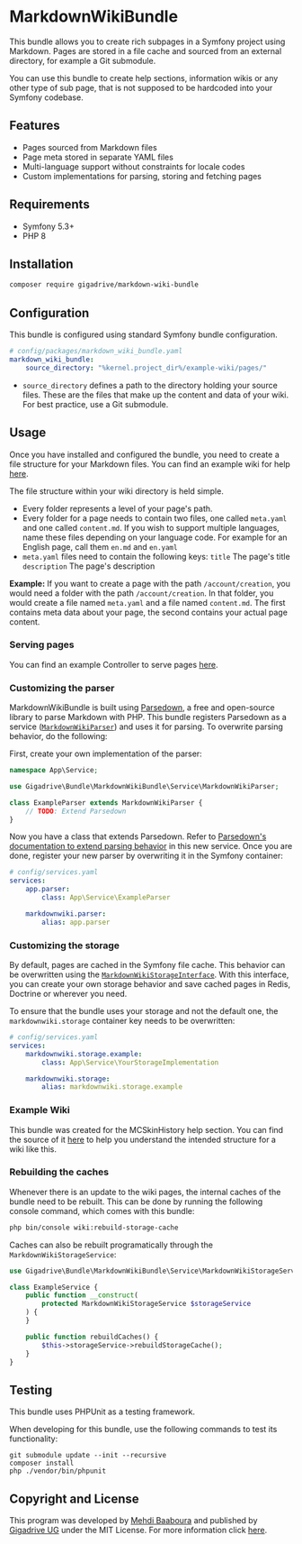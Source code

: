 # MarkdownWikiBundle

This bundle allows you to create rich subpages in a Symfony project using Markdown. Pages are stored in a file cache and sourced from an external directory, for example a Git submodule.

You can use this bundle to create help sections, information wikis or any other type of sub page, that is not supposed to be hardcoded into your Symfony codebase.

## Features

* Pages sourced from Markdown files
* Page meta stored in separate YAML files
* Multi-language support without constraints for locale codes
* Custom implementations for parsing, storing and fetching pages

## Requirements

* Symfony 5.3+
* PHP 8

## Installation

```bash
composer require gigadrive/markdown-wiki-bundle
```

## Configuration

This bundle is configured using standard Symfony bundle configuration.

```yaml
# config/packages/markdown_wiki_bundle.yaml
markdown_wiki_bundle:
    source_directory: "%kernel.project_dir%/example-wiki/pages/"
```

* `source_directory` defines a path to the directory holding your source files. These are the files that make up the content and data of your wiki. For best practice, use a Git submodule.

## Usage

Once you have installed and configured the bundle, you need to create a file structure for your Markdown files. You can find an example wiki for help [here](https://github.com/Gigadrive/mcskinhistory-wiki).

The file structure within your wiki directory is held simple.

* Every folder represents a level of your page's path.
* Every folder for a page needs to contain two files, one called `meta.yaml` and one called `content.md`. If you wish to support multiple languages, name these files depending on your language code. For example for an English page, call them `en.md` and `en.yaml`
* `meta.yaml` files need to contain the following keys:
    `title` The page's title
    `description` The page's description

**Example:** If you want to create a page with the path `/account/creation`, you would need a folder with the path `/account/creation`. In that folder, you would create a file named `meta.yaml` and a file named `content.md`. The first contains meta data about your page, the second contains your actual page content.

### Serving pages

You can find an example Controller to serve pages [here](https://github.com/Gigadrive/MarkdownWikiBundle/blob/master/src/Controller/MarkdownWikiController.php).

### Customizing the parser

MarkdownWikiBundle is built using [Parsedown](https://github.com/erusev/parsedown), a free and open-source library to parse Markdown with PHP. This bundle registers Parsedown as a service ([`MarkdownWikiParser`](https://github.com/Gigadrive/MarkdownWikiBundle/blob/master/src/Service/MarkdownWikiParser.php)) and uses it for parsing. To overwrite parsing behavior, do the following:

First, create your own implementation of the parser:

```php
namespace App\Service;

use Gigadrive\Bundle\MarkdownWikiBundle\Service\MarkdownWikiParser;

class ExampleParser extends MarkdownWikiParser {
    // TODO: Extend Parsedown
}
```

Now you have a class that extends Parsedown. Refer to [Parsedown's documentation to extend parsing behavior](https://github.com/erusev/parsedown/wiki/Tutorial:-Create-Extensions) in this new service. Once you are done, register your new parser by overwriting it in the Symfony container:

```yaml
# config/services.yaml
services:
    app.parser:
        class: App\Service\ExampleParser

    markdownwiki.parser:
        alias: app.parser
```

### Customizing the storage

By default, pages are cached in the Symfony file cache. This behavior can be overwritten using the [`MarkdownWikiStorageInterface`](https://github.com/Gigadrive/MarkdownWikiBundle/blob/master/src/Service/Storage/MarkdownWikiStorageInterface.php). With this interface, you can create your own storage behavior and save cached pages in Redis, Doctrine or wherever you need.

To ensure that the bundle uses your storage and not the default one, the `markdownwiki.storage` container key needs to be overwritten:

```yaml
# config/services.yaml
services:
    markdownwiki.storage.example:
        class: App\Service\YourStorageImplementation

    markdownwiki.storage:
        alias: markdownwiki.storage.example
```

### Example Wiki

This bundle was created for the MCSkinHistory help section. You can find the source of it [here](https://github.com/Gigadrive/mcskinhistory-wiki) to help you understand the intended structure for a wiki like this.

### Rebuilding the caches

Whenever there is an update to the wiki pages, the internal caches of the bundle need to be rebuilt. This can be done by running the following console command, which comes with this bundle:

```bash
php bin/console wiki:rebuild-storage-cache
```

Caches can also be rebuilt programatically through the `MarkdownWikiStorageService`:

```php
use Gigadrive\Bundle\MarkdownWikiBundle\Service\MarkdownWikiStorageService;

class ExampleService {
    public function __construct(
        protected MarkdownWikiStorageService $storageService
    ) {
    }

    public function rebuildCaches() {
        $this->storageService->rebuildStorageCache();
    }
}
```

## Testing

This bundle uses PHPUnit as a testing framework.

When developing for this bundle, use the following commands to test its functionality:

```
git submodule update --init --recursive
composer install
php ./vendor/bin/phpunit
```

## Copyright and License

This program was developed by [Mehdi Baaboura](https://github.com/Zeryther) and published by [Gigadrive UG](https://gigadrivegroup.com) under the MIT License. For more information click [here](https://github.com/Gigadrive/MarkdownWikiBundle/blob/master/LICENSE).
